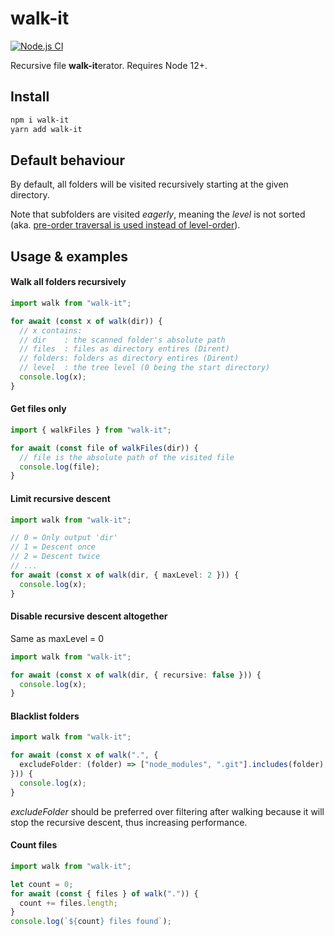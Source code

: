 # walk-it

[![Node.js CI](https://github.com/marvin-j97/walk-it/actions/workflows/node.js.yml/badge.svg)](https://github.com/marvin-j97/walk-it/actions/workflows/node.js.yml)

Recursive file **walk-it**erator. Requires Node 12+.

## Install

```bash
npm i walk-it
yarn add walk-it
```

## Default behaviour

By default, all folders will be visited recursively starting at the given directory.

Note that subfolders are visited _eagerly_, meaning the _level_ is not sorted (aka. [pre-order traversal is used instead of level-order](https://en.wikipedia.org/wiki/Tree_traversal)).

## Usage & examples

#### Walk all folders recursively

```typescript
import walk from "walk-it";

for await (const x of walk(dir)) {
  // x contains:
  // dir    : the scanned folder's absolute path
  // files  : files as directory entires (Dirent)
  // folders: folders as directory entires (Dirent)
  // level  : the tree level (0 being the start directory)
  console.log(x);
}
```

#### Get files only

```typescript
import { walkFiles } from "walk-it";

for await (const file of walkFiles(dir)) {
  // file is the absolute path of the visited file
  console.log(file);
}
```

#### Limit recursive descent

```typescript
import walk from "walk-it";

// 0 = Only output 'dir'
// 1 = Descent once
// 2 = Descent twice
// ...
for await (const x of walk(dir, { maxLevel: 2 })) {
  console.log(x);
}
```

#### Disable recursive descent altogether

Same as maxLevel = 0

```typescript
import walk from "walk-it";

for await (const x of walk(dir, { recursive: false })) {
  console.log(x);
}
```

#### Blacklist folders

```typescript
import walk from "walk-it";

for await (const x of walk(".", {
  excludeFolder: (folder) => ["node_modules", ".git"].includes(folder),
})) {
  console.log(x);
}
```

_excludeFolder_ should be preferred over filtering after walking because it will stop the recursive descent, thus increasing performance.

#### Count files

```typescript
import walk from "walk-it";

let count = 0;
for await (const { files } of walk(".")) {
  count += files.length;
}
console.log(`${count} files found`);
```
